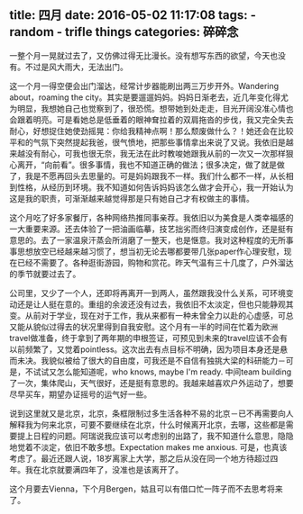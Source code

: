 title: 四月
date: 2016-05-02 11:17:08
tags:
    - random
    - trifle things
categories: 碎碎念
---

一整个月一晃就过去了，又仿佛过得无比漫长。没有想写东西的欲望，今天也没有。不过是风大雨大，无法出门。

这一个月一得空便会出门溜达，经常计步器能刷出两三万步开外。Wandering about，roaming the city。其实是要遛遛妈妈。妈妈日渐老去，近几年变化得尤为明显，我想她自己也觉察到了，很恐慌。想带她到处走走，目光开阔没准心情也会跟着明亮。可是看她总是低垂着的眼神耷拉着的双肩拖沓的步伐，我又完全失去耐心，好想捉住她使劲摇晃：你给我精神点啊！那么颓废做什么？！她还会在比较平和的气氛下突然提起我爸，很气愤地，把那些事情拿出来说了又说。我依旧是越来越没有耐心，可我也很无奈，我无法在此时教唆她跟我从前的一次又一次那样狠心离开，“向前看”。很多事情，我也不知道正确的做法；很多决定，做了就是做了，我是不愿再回头去思量的。可是妈妈跟我不一样。我们什么都不一样，从长相到性格，从经历到环境。我不知道如何告诉妈妈该怎么做才会开心，我一开始认为这是我的职责，可渐渐越来越觉得那是只有她自己才有权做主的事情。

这个月吃了好多家餐厅，各种网络热推同事亲荐。我依旧以为美食是人类幸福感的一大重要来源。还去体验了一把油画临摹，技艺拙劣而终归演变成创作，还是挺有意思的。去了一家温泉汗蒸会所消磨了一整天，也是惬意。我对这种程度的无所事事思想放空已经越来越习惯了，想当初无论去哪都要带几张paper作心理安慰，现在已经不需要了。各种逛街游园，购物和赏花。昨天气温有三十几度了，户外溜达的季节就要过去了。

公司里，又少了一个人，还即将再离开一到两人，虽然跟我没什么关系，可环境变动还是让人挺在意的。重组的余波还没有过去，我依旧不太淡定，但也只能静观其变。从前对于学业，现在对于工作，我从来都有一种未曾全力以赴的心虚感，可总又能从貌似过得去的状况里得到自我安慰。这个月有一半的时间在忙着为欧洲travel做准备，终于拿到了两年期的申根签证，可预见到未来的travel应该不会有以前频繁了，又觉着pointless。这次出去有点目标不明确，因为项目本身还是悬而未决。我貌似被给了很大的自由度，可我还是不自信有独挑大梁的科研能力－可是，不试试又怎么能知道呢，who knows, maybe I'm ready. 中间team building了一次，集体爬山，天气很好，还是挺有意思的。我越来越喜欢户外运动了，想要尽早买车，期望办证摇号的运气好一些。

说到这里就又是北京，北京，条框限制过多生活各种不易的北京－已不再需要向人解释我为何来北京，可要不要继续在北京，什么时候离开北京，去哪，这些都是需要提上日程的问题。阿瑞说我应该可以考虑别的出路了，我不知道什么意思，隐隐地觉着不淡定，依旧不敢多想。Expectation makes me anxious. 可是，也真该考虑了。最近还跟人说，18岁离家上大学，那之后从没在同一个地方待超过四年。我在北京就要满四年了，没准也是该离开了。

这个月要去Vienna，下个月Bergen，姑且可以有借口忙一阵子而不去思考将来了。
